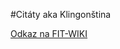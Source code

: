#Citáty aka Klingonština

[Odkaz na FIT-WIKI][wiki]


[wiki]: https://www.fit-wiki.cz/%C5%A1kola/p%C5%99edm%C4%9Bty/bi-pa1/pa1_zah%C5%99%C3%ADvac%C3%AD_%C3%BAloha_zs1617